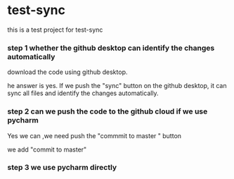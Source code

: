 # test-sync
this is a test project for test-sync

### step 1 whether the github desktop can identify the changes automatically
download the code using github desktop. 

he answer is yes. If we push the "sync" button on the github desktop, it can sync all files and identify the changes automatically.


### step 2 can we push the code to the github cloud if we use pycharm
Yes we can ,we need push the "commmit to master " button

we add "commit to master"

### step 3 we use pycharm directly
